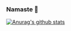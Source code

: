 ### Namaste 🙏
[![Anurag's github stats](https://github-readme-stats.vercel.app/api?username=pishere&show_icons=true&theme=vue)](https://github.com/anuraghazra/github-readme-stats)
<!--
**pishere/pishere** is a ✨ _special_ ✨ repository because its `README.md` (this file) appears on your GitHub profile.

Here are some ideas to get you started:

- 🔭 I’m currently working on ...
- 🌱 I’m currently learning ...
- 👯 I’m looking to collaborate on ...
- 🤔 I’m looking for help with ...
- 💬 Ask me about ...
- 📫 How to reach me: ...
- 😄 Pronouns: ...
- ⚡ Fun fact: ...
-->
